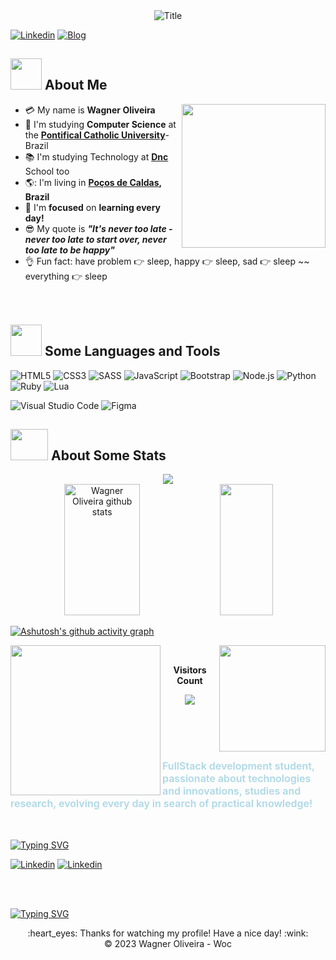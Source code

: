 <!-- Apresentação -->
<div align="center">
  <img src="https://readme-typing-svg.herokuapp.com?font=Architects+Daughter&color=%2338C2FF&size=50&center=true&vCenter=true&height=60&width=600&lines=+Heyy!+I'm+Wagner+%3C3;WOC+is+me!!!;Welcome+to+my+profile!" alt="Title"></img>
</div>

<!-- Linkedin | Netlify --> 
[![Linkedin](https://img.shields.io/badge/LinkedIn-0077B5?style=for-the-badge&logo=linkedin&logoColor=white)](https://www.linkedin.com/in/wagner-oliveira-161a821a9/)
[![Blog](https://img.shields.io/badge/Netlify-00C7B7?style=for-the-badge&logo=netlify&logoColor=white)](https://app.netlify.com/teams/wagneroliveira9819/overview)

<!-- Sobre mim -->

## <img src="https://raw.githubusercontent.com/nixin72/nixin72/master/wave.gif" width="50px" height="50px"></img> About Me

- :credit_card: My name is **Wagner Oliveira** <img src="https://media.giphy.com/media/scZPhLqaVOM1qG4lT9/giphy.gif" width="230" align="right"/>
- :school: I'm studying **Computer Science** at the **<a href="https://www.pucminas.br/destaques/Paginas/default.aspx" target=_blank>Pontifical Catholic University</a>**- Brazil
- :books: I'm studying Technology at <a href="https://www.escoladnc.com.br/" target=_blank>**Dnc**</a> School too 
- 🌎: I'm living in **<a href="https://www.minasgerais.com.br/pt/destinos/pocos-de-caldas" target=_blank>Poços de Caldas</a>, Brazil**
- :monocle_face: I'm **focused** on **learning every day!**
- :sunglasses: My quote is ***"It's never too late - never too late to start over, never too late to be happy"*** 
- :ok_hand: Fun fact: have problem :point_right: sleep, happy :point_right: sleep, sad :point_right: sleep ~~ everything :point_right: sleep <br><br><br>

<!-- Minhas Skills -->

## <img src="https://media2.giphy.com/media/QssGEmpkyEOhBCb7e1/giphy.gif?cid=ecf05e47a0n3gi1bfqntqmob8g9aid1oyj2wr3ds3mg700bl&rid=giphy.gif" width="50px" height="50px"> Some Languages and Tools

![HTML5](https://img.shields.io/badge/html5-%23E34F26.svg?style=for-the-badge&logo=html5&logoColor=white) ![CSS3](https://img.shields.io/badge/css3-%231572B6.svg?style=for-the-badge&logo=css3&logoColor=white) ![SASS](https://img.shields.io/badge/SASS-hotpink.svg?style=for-the-badge&logo=SASS&logoColor=white) ![JavaScript](https://img.shields.io/badge/javascript-%23323330.svg?style=for-the-badge&logo=javascript&logoColor=%23F7DF1E) ![Bootstrap](https://img.shields.io/badge/bootstrap-%23563D7C.svg?style=for-the-badge&logo=bootstrap&logoColor=white) ![Node.js](https://img.shields.io/badge/Node.js-43853D?style=for-the-badge&logo=node.js&logoColor=white) ![Python](https://img.shields.io/badge/Python-14354C?style=for-the-badge&logo=python&logoColor=white) ![Ruby](https://img.shields.io/badge/Ruby-CC342D?style=for-the-badge&logo=ruby&logoColor=white) ![Lua](https://img.shields.io/badge/Lua-2C2D72?style=for-the-badge&logo=lua&logoColor=white)

![Visual Studio Code](https://img.shields.io/badge/Visual%20Studio%20Code-0078d7.svg?style=for-the-badge&logo=visual-studio-code&logoColor=white) ![Figma](https://img.shields.io/badge/Figma-F24E1E?style=for-the-badge&logo=figma&logoColor=white)

<!-- Contribuições.. Gráficos --> 

## <img src="https://media0.giphy.com/media/cNZqrH5IzOG0xrlWks/giphy.gif?cid=ecf05e47map255q427en9uprqc1sb0unjq5k4fnqg5pmhhs4&rid=giphy.gif&ct=s" width="60px" height="50px"> About Some Stats

<div align="center">
  <img src="http://github-readme-streak-stats.herokuapp.com?user=wagneroliver23&theme=algolia&background=0d1117&hide_border=true" /> 
</div>
<div align="center">  
  <img width="49%" height="210px" src="https://github-readme-stats.vercel.app/api?username=wagneroliver23&show_icons=true&count_private=true&hide_border=true&title_color=87CEFA&icon_color=FFD700&text_color=c9d1d9&bg_color=0d1117" alt="Wagner Oliveira github stats" /> 
  <img width="41%" height="210px" src="https://github-readme-stats.vercel.app/api/top-langs/?username=wagneroliver23&layout=compact&hide_border=true&title_color=87CEFA&text_color=F0F8FF&bg_color=0d1117" />
</div>

<!-- Gráfico Contribuições --> 
[![Ashutosh's github activity graph](https://github-readme-activity-graph.cyclic.app/graph?username=wagneroliver23&bg_color=0d1117&color=87CEFA&line=FF0000&point=00FF00&area=true&hide_border=true)](https://github.com/ashutosh00710/github-readme-activity-graph)

<!-- Visitantes na Página -->
<img src="https://media.giphy.com/media/eCqFYAVjjDksg/giphy.gif" width="240" align="left" />
<img src="https://media.giphy.com/media/qVLeR93GlvsfKPT5pj/giphy.gif" width="170" align="right" />
<div align="center">
<br><p align="centre"><b>Visitors Count</b></p>
<p align="center"><img align="center" src="https://profile-counter.glitch.me/{wagneroliver23}/count.svg" /></p> 
<br>
</div>
<br>
<br>

<!-- Mais sobre mim -->
### <p style="color:lightblue;font-size:16px;font-weight:600">FullStack development student, passionate about technologies and innovations, studies and research, evolving every day in search of practical knowledge!
</p>
<br>

<!-- Contatos -->

[![Typing SVG](https://readme-typing-svg.demolab.com?font=Lobster=700&size=28&duration=8000&pause=2000&color=00BFFF&width=1000&lines=+Contact+me:)
](https://git.io/typing-svg) 

[![Linkedin](https://img.shields.io/badge/WhatsApp-25D366?style=for-the-badge&logo=whatsapp&logoColor=white)](https://web.whatsapp.com/send?phone=5535998723379)
[![Linkedin](https://img.shields.io/badge/Gmail-D14836?style=for-the-badge&logo=gmail&logoColor=white)](mailto:wagneroliveira9819@gmail.com?subject=Questions)





<br>
<br>

<!-- I want to contribute ... -->
[![Typing SVG](https://readme-typing-svg.demolab.com?font=Lobster=700&size=30&duration=3000&pause=75000&color=00BFFF&width=1000&lines=+🌎I+want+to+contribute+to+a+better+world+by..programming❕🌎)
](https://git.io/typing-svg)

<!-- Thanks for watching --> 
<div align="center">
  :heart_eyes: Thanks for watching my profile! Have a nice day! :wink: <br/>
  &copy; 2023 Wagner Oliveira - Woc
</div>
